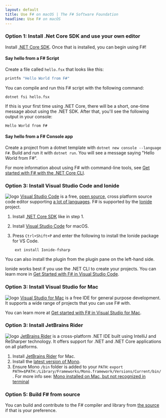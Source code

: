 ```yaml
---
layout: default
title: Use F# on macOS | The F# Software Foundation
headline: Use F# on macOS
---
```


### Option 1: Install .Net Core SDK and use your own editor

Install [.NET Core SDK](https://dotnet.microsoft.com/download). Once that is installed, you can begin using F#!

#### Say hello from a F# Script

Create a file called `hello.fsx` that looks like this:

```fsharp
printfn "Hello World from F#"
```

You can compile and run this F# script with the following command:

```
dotnet fsi hello.fsx
```

If this is your first time using .NET Core, there will be a short, one-time message about using the .NET SDK. After that, you'll see the following output in your console:

```
Hello World from F#
```

#### Say hello from a F# Console app

Create a project from a dotnet template with `dotnet new console --language F#`. Build and run it with `dotnet run`. You will see a message saying "Hello World from F#".

For more information about using F# with command-line tools, see [Get started with F# with the .NET Core CLI](https://docs.microsoft.com/dotnet/fsharp/get-started/get-started-command-line).


### Option 3: Install Visual Studio Code and Ionide

![logo](/images/thumbs/VSCode.png)&nbsp;[Visual Studio Code](https://code.visualstudio.com) is a free, [open source](https://github.com/microsoft/vscode), cross platform source code editor
supporting [a lot of languages](https://code.visualstudio.com/docs/languages/overview).
F# is supported by the [Ionide](http://ionide.io/) project.

1. Install [.NET Core SDK](https://dotnet.microsoft.com/download) like in step 1.
1. Install [Visual Studio Code](https://code.visualstudio.com/download) for macOS.
2. Press `Ctrl+Shift+P` and enter the following to install the Ionide package for VS Code.

        ext install Ionide-fsharp

You can also install the plugin from the plugin pane on the left-hand side.

Ionide works best if you use the .NET CLI to create your projects. You can learn more in [Get Started with F# in Visual Studio Code](https://docs.microsoft.com/dotnet/fsharp/get-started/get-started-vscode).

### Option 3: Install Visual Studio for Mac

![logo](/images/thumbs/xamarin-studio.png)&nbsp;[Visual Studio for Mac](https://www.visualstudio.com/vs/visual-studio-mac/) is a free IDE for general purpose development. It supports a wide range of projects that you can use F# with.

You can learn more at [Get started with F# in Visual Studio for Mac](https://docs.microsoft.com/dotnet/fsharp/get-started/get-started-with-visual-studio-for-mac).

### Option 3: Install JetBrains Rider

![logo](/images/thumbs/rider.png)&nbsp;[JetBrains Rider](https://www.jetbrains.com/rider) is a cross-platform .NET IDE built using IntelliJ and ReSharper technology. It offers support for .NET and .NET Core applications on all platforms.

1. Install [JetBrains Rider](https://www.jetbrains.com/rider/download/) for Mac.
2. Install the [latest version of Mono](https://www.mono-project.com/download/stable/#download-mac).
3. Ensure Mono `/bin` folder is added to your `PATH`: `export PATH=$PATH:/Library/Frameworks/Mono.framework/Versions/Current/bin/`. For more info see: [Mono installed on Mac, but not recognized in terminal](http://stackoverflow.com/questions/32542535/mono-installed-on-mac-but-not-recognized-in-terminal)

### Option 5: Build F# from source

You can build and contribute to the F# compiler and library from [the source](https://github.com/dotnet/fsharp) if that is your preference.
